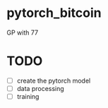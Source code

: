 # pytorch_bitcoin
GP with 77

# TODO
- [ ]  create the pytorch model
- [ ]  data processing 
- [ ]  training
